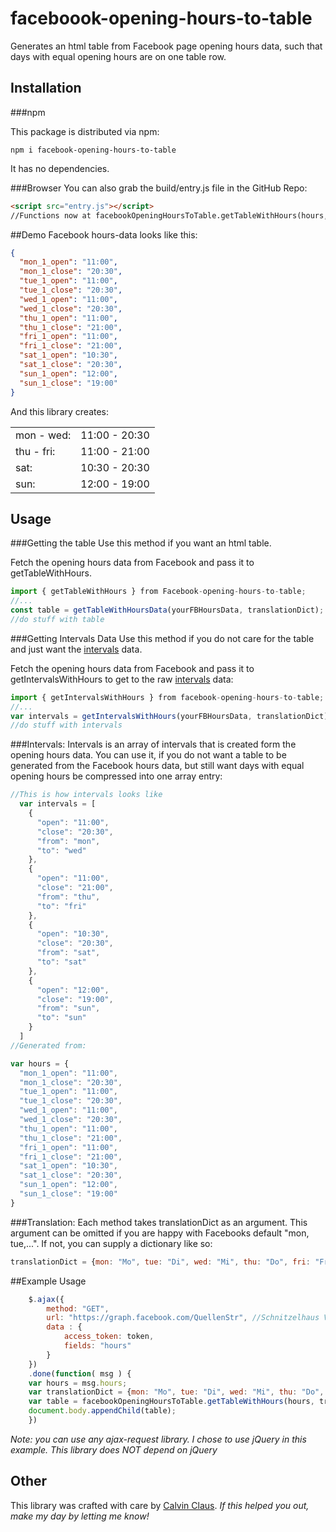 # faceboook-opening-hours-to-table
Generates an html table from Facebook page opening hours data, such that days with equal opening hours are on one table row.

## Installation

###npm

This package is distributed via npm:

```
npm i facebook-opening-hours-to-table
```

It has no dependencies.

###Browser
You can also grab the build/entry.js file in the GitHub Repo:

```html
<script src="entry.js"></script>
//Functions now at facebookOpeningHoursToTable.getTableWithHours(hours, translationDict);
```


##Demo
Facebook hours-data looks like this:
```json
{
  "mon_1_open": "11:00",
  "mon_1_close": "20:30",
  "tue_1_open": "11:00",
  "tue_1_close": "20:30",
  "wed_1_open": "11:00",
  "wed_1_close": "20:30",
  "thu_1_open": "11:00",
  "thu_1_close": "21:00",
  "fri_1_open": "11:00",
  "fri_1_close": "21:00",
  "sat_1_open": "10:30",
  "sat_1_close": "20:30",
  "sun_1_open": "12:00",
  "sun_1_close": "19:00"
}
```
And this library creates: 
<table><tbody><tr><td><span class="days">mon - wed: </span></td><td><span class="numbers">11:00 - 20:30</span></td></tr><tr><td><span class="days">thu - fri: </span></td><td><span class="numbers">11:00 - 21:00</span></td></tr><tr><td><span class="days">sat: </span></td><td><span class="numbers">10:30 - 20:30</span></td></tr><tr><td><span class="days">sun: </span></td><td><span class="numbers">12:00 - 19:00</span></td></tr></tbody></table>

## Usage

###Getting the table
Use this method if you want an html table.

Fetch the opening hours data from Facebook and pass it to getTableWithHours.
```javascript
import { getTableWithHours } from Facebook-opening-hours-to-table;
//...
const table = getTableWithHoursData(yourFBHoursData, translationDict);
//do stuff with table
```

###Getting Intervals Data
Use this method if you do not care for the table and just want the [intervals](#intervals) data.

Fetch the opening hours data from Facebook and pass it to getIntervalsWithHours to get to the raw [intervals](#intervals) data:
```javascript
import { getIntervalsWithHours } from facebook-opening-hours-to-table;
//...
var intervals = getIntervalsWithHours(yourFBHoursData, translationDict);
//do stuff with intervals
```

###Intervals:
Intervals is an array of intervals that is created form the opening hours data. You can use it, if you do not want a table to be generated from the Facebook hours data, but still want days with equal opening hours be compressed into one array entry:

```javascript
//This is how intervals looks like
  var intervals = [
    { 
      "open": "11:00",
      "close": "20:30",
      "from": "mon",
      "to": "wed" 
    },
    {
      "open": "11:00",
      "close": "21:00",
      "from": "thu",
      "to": "fri" 
    }, 
    { 
      "open": "10:30",
      "close": "20:30",
      "from": "sat",
      "to": "sat" 
    },
    {
      "open": "12:00",
      "close": "19:00",
      "from": "sun",
      "to": "sun" 
    } 
  ]
//Generated from:

var hours = {
  "mon_1_open": "11:00",
  "mon_1_close": "20:30",
  "tue_1_open": "11:00",
  "tue_1_close": "20:30",
  "wed_1_open": "11:00",
  "wed_1_close": "20:30",
  "thu_1_open": "11:00",
  "thu_1_close": "21:00",
  "fri_1_open": "11:00",
  "fri_1_close": "21:00",
  "sat_1_open": "10:30",
  "sat_1_close": "20:30",
  "sun_1_open": "12:00",
  "sun_1_close": "19:00"
}
```

###Translation:
Each method takes translationDict as an argument. This argument can be omitted if you are happy with Facebooks default "mon, tue,...".
If not, you can supply a dictionary like so:
```javascript
translationDict = {mon: "Mo", tue: "Di", wed: "Mi", thu: "Do", fri: "Fr", sat: "Sa", sun: "So"};
```

##Example Usage
```javascript
	$.ajax({
		method: "GET",
		url: "https://graph.facebook.com/QuellenStr", //Schnitzelhaus Vienna :)
		data : {
			access_token: token,
			fields: "hours"
		}
	})
	.done(function( msg ) {
    var hours = msg.hours;
    var translationDict = {mon: "Mo", tue: "Di", wed: "Mi", thu: "Do", fri: "Fr", sat: "Sa", sun: "So"};
    var table = facebookOpeningHoursToTable.getTableWithHours(hours, translationDict);
    document.body.appendChild(table);
	})
```
*Note: you can use any ajax-request library. I chose to use jQuery in this example. This library does NOT depend on jQuery*


## Other
This library was crafted with care by [Calvin Claus](https://twitter.com/calvin_claus).
*If this helped you out, make my day by letting me know!*
